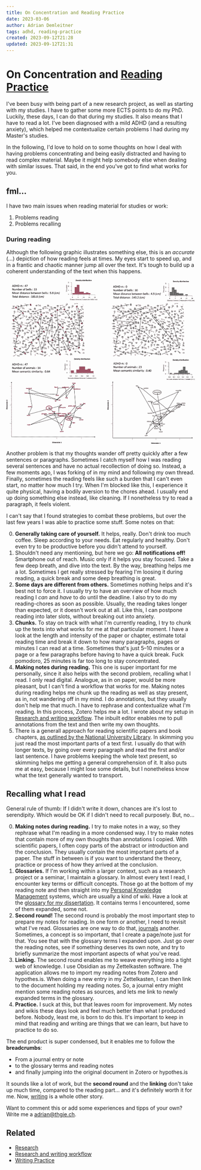 ```yaml
---
title: On Concentration and Reading Practice
date: 2023-03-06
author: Adrian Demleitner
tags: adhd, reading-practice
created: 2023-09-12T21:28
updated: 2023-09-12T21:31
---
```

# On Concentration and [Reading Practice](notes/Reading%20Practice.md)
I've been busy with being part of a new research project, as well as starting with my studies. I have to gather some more ECTS points to do my PhD. Luckily, these days, I can do that during my studies. It also means that I have to read a lot. I've been diagnosed with a mild ADHD (and a resulting anxiety), which helped me contextualize certain problems I had during my Master's studies.

In the following, I'd love to hold on to some thoughts on how I deal with having problems concentrating and being easily distracted and having to read complex material. Maybe it might help somebody else when dealing with similar issues. That said, in the end you've got to find what works for you.

## fml…
I have two main issues when reading material for studies or work:

1. Problems reading
2. Problems recalling

### During reading
Although the following graphic illustrates something else, this is an *accurate* (…) depiction of how reading feels at times. My eyes start to speed up, and in a frantic and chaotic manner jump all over the text. It's tough to build up a coherent understanding of the text when this happens. 

![Illustration of search paths in visual and semantic spaces](assets/Pasted%20image%2020230306111258.png)

Another problem is that my thoughts wander off pretty quickly after a few sentences or paragraphs. Sometimes I catch myself how I was reading several sentences and have no actual recollection of doing so. Instead, a few moments ago, I was forking of in my mind and following my own thread. Finally, sometimes the reading feels like such a burden that I can't even start, no matter how much I try. When I'm blocked like this, I experience it quite physical, having a bodily aversion to the chores ahead. I usually end up doing something else instead, like cleaning. If I nonetheless try to read a paragraph, it feels violent.

I can't say that I found strategies to combat these problems, but over the last few years I was able to practice some stuff. Some notes on that:

0. **Generally taking care of yourself.** It helps, really. Don't drink too much coffee. Sleep according to your needs. Eat regularly and healthy. Don't even try to be productive before you didn't attend to yourself.
1. Shouldn't need any mentioning, but here we go: **All notifications off!** Smartphone out of reach. Music only if it helps you stay focused. Take a few deep breath, and dive into the text. By the way, breathing helps me a lot. Sometimes I get really stressed by fearing I'm loosing it during reading, a quick break and some deep breathing is great.
2. **Some days are different from others.** Sometimes nothing helps and it's best not to force it. I usually try to have an overview of how much reading I *can* and *have* to do until the deadline. I also try to do my reading-chores as soon as possible. Usually, the reading takes longer than expected, or it doesn't work out at all. Like this, I can postpone reading into later slots, without breaking out into anxiety.
3. **Chunks.** To stay on track with what I'm currently reading, I try to chunk up the texts into what works for me at that particular moment. I have a look at the length and intensity of the paper or chapter, estimate total reading time and break it down to how many paragraphs, pages or minutes I can read at a time. Sometimes that's just 5–10 minutes or a page or a few paragraphs before having to have a quick break. Fuck pomodoro, 25 minutes is far too long to stay concentrated.
4. **Making notes during reading.** This one is super important for me personally, since it also helps with the second problem, recalling what I read. I only read digital. Analogue, as in on paper, would be more pleasant, but I can't find a workflow that works for me. Making notes during reading helps me chunk up the reading as well as stay present, as in, not wandering off in my mind. I do annotations, but they usually don't help me that much. I have to rephrase and contextualize what I'm reading. In this process, Zotero helps me a lot. I wrote about my setup in [Research and writing workflow](notes/Research%20and%20writing%20workflow.md). The inbuilt editor enables me to pull annotations from the text and then write my own thoughts.
5. There is a generall approach for reading scientific papers and book chapters, [as outlined by the National University Library](https://resources.nu.edu/researchprocess/readingscientificarticle). In skimming you just read the most important parts of a text first. I usually do that with longer texts, by going over every paragraph and read the first and/or last sentence. I have problems keeping the whole text present, so skimming helps me getting a general comprehension of it. It also puts me at easy, because I might lose some details, but I nonetheless know what the text generally wanted to transport.

## Recalling what I read
General rule of thumb: If I didn't write it down, chances are it's lost to serendipity. Which would be OK if I didn't need to recall purposely. But, no…

0. **Making notes during reading.** I try to make notes in a way, so they rephrase what I'm reading in a more condensed way. I try to make notes that contain more of my own thoughts than annotations I copied. With scientific papers, I often copy parts of the abstract or introduction and the conclusion. They usually contain the most important parts of a paper. The stuff in between is if you want to understand the theory, practice or process of how they arrived at the conclusion.
1. **Glossaries.** If I'm working within a larger context, such as a research project or a seminar, I maintain a glossary. In almost every text I read, I encounter key terms or difficult concepts. Those go at the bottom of my reading note and then straight into my [Personal Knowledge Management](notes/Personal%20Knowledge%20Management.md) systems, which are usually a kind of wiki. Have a look at the [glossary for my dissertation](https://dissertation.thgie.ch/notes/Glossary.html). It contains terms I encountered, some of them expanded, some not.
2. **Second round!** The second round is probably the most important step to prepare my notes for reading. In one form or another, I need to revisit what I've read. Glossaries are one way to do that, [journals](https://dissertation.thgie.ch/notes/Journal.html) another. Sometimes, a concept is so important, that I create a page/note just for that. You see that with the glossary terms I expanded upon. Just go over the reading notes, see if something deserves its own note, and try to briefly summarize the most important aspects of what you've read.
3. **Linking.** The second round enables me to weave everything into a tight web of knowledge. I use Obsidian as my Zettelkasten software. The application allows me to import my reading notes from Zotero and hypothes.is. When doing a new entry in my Zettelkasten, I can then link to the document holding my reading notes. So, a journal entry might mention some reading notes as sources, and lets me link to newly expanded terms in the glossary.
4. **Practice.** I suck at this, but that leaves room for improvement. My notes and wikis these days look and feel much better than what I produced before. Nobody, least me, is born to do this. It's important to keep in mind that reading and writing are things that we can learn, but have to practice to do so.

The end product is super condensed, but it enables me to follow the **breadcrumbs**:

- From a journal entry or note
- to the glossary terms and reading notes
- and finally jumping into the original document in Zotero or hypothes.is

It sounds like a lot of work, but the **second round** and the **linking** don't take up much time, compared to the reading part… and it's definitely worth it for me. Now, [writing](notes/Writing%20Practice.md) is a whole other story.

Want to comment this or add some experiences and tipps of your own? Write me a [adrian@thgie.ch](mailto:adrian@thgie.ch).

## Related
- [Research](notes/Research.md)
- [Research and writing workflow](notes/Research%20and%20writing%20workflow.md)
- [Writing Practice](notes/Writing%20Practice.md)